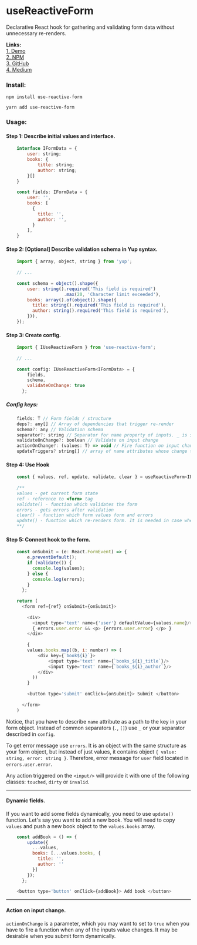 # useReactiveForm

Declarative React hook for gathering and validating form data without unnecessary re-renders. 

**Links:**  
[1. Demo](https://stackblitz.com/edit/react-ts-edmmec?file=Example.tsx)   
[2. NPM](https://www.npmjs.com/package/use-reactive-form)  
[3. GitHub](https://github.com/Michaeladze/useReactiveForm)  
[4. Medium](https://medium.com/swlh/painless-react-form-handling-with-usereactiveform-827312878458?source=friends_link&sk=d86dfa4f1ce34549dc448296fb510dda)


### Install:
```
npm install use-reactive-form
```
```
yarn add use-reactive-form
```

### Usage:
#### Step 1: Describe initial values and interface.
```js
    interface IFormData = {
        user: string;
        books: {
            title: string;
            author: string;
        }[]
    }
    
    const fields: IFormData = {
        user: '',
        books: [
          {
            title: '',
            author: '',  
          }
        ],
    }
```
#### Step 2: [Optional] Describe validation schema in Yup syntax.
```js
    import { array, object, string } from 'yup';
    
    // ...
    
    const schema = object().shape({
        user: string().required('This field is required')
                      .max(20, 'Character limit exceeded'),
        books: array().of(object().shape({
          title: string().required('This field is required'),
          author: string().required('This field is required'),
        })),
    });
```
#### Step 3: Create config.
```js
    import { IUseReactiveForm } from 'use-reactive-form';
    
    // ...
    
    const config: IUseReactiveForm<IFormData> = {
        fields,
        schema,
        validateOnChange: true
      };
```   
##### Config keys:   
```js
    fields: T // Form fields / structure  
    deps?: any[] // Array of dependencies that trigger re-render 
    schema?: any // Validation schema  
    separator?: string // Separator for name property of inputs. _ is set by default  
    validateOnChange?: boolean // Validate on input change
    actionOnChange?: (values: T) => void // Fire function on input change
    updateTriggers? string[] // array of name attributes whose change triggers re-render
```
#### Step 4: Use Hook
```js
    const { values, ref, update, validate, clear } = useReactiveForm<IFormData>(config);
    
    /**
    values - get current form state
    ref - reference to <form> tag
    validate() - function which validates the form
    errors - gets errors after validation 
    clear() - function which form values form and errors
    update() - function which re-renders form. It is needed in case when you dynamically add fields.
    **/
```  
#### Step 5: Connect hook to the form.
```js
    const onSubmit = (e: React.FormEvent) => {
        e.preventDefault();
        if (validate()) {
          console.log(values);
        } else {
          console.log(errors);
        }
      };
    
    return (
      <form ref={ref} onSubmit={onSubmit}>
      
        <div>
          <input type='text' name={'user'} defaultValue={values.name}/>
          { errors.user.error && <p> {errors.user.error} </p> }
        </div>
      
        {
        values.books.map((b, i: number) => (
            <div key={`book${i}`}>
                <input type='text' name={`books_${i}_title`}/>
                <input type='text' name={`books_${i}_author`}/>    
            </div>
          ))
        }
      
        <button type='submit' onClick={onSubmit}> Submit </button>
      
      </form>
    )
 ```   
Notice, that you have to describe `name` attribute as a path to the key in your form object.
Instead of common separators (`.`, `[]`) use `_` or your separator described in `config`.  

To get error message use `errors`. It is an object with the same structure as your
form object, but instead of just values, it contains object `{ value: string, error: string }`. 
Therefore, error message for `user` field located in `errors.user.error`.

Any action triggered on the `<input/>` will provide it with one of the following classes:   `touched`, `dirty` or `invalid`.
___
#### Dynamic fields.

If you want to add some fields dynamically, you need to use `update()` function. 
Let's say you want to add a new book. You will need to copy `values` and push a new book object to the `values.books` array.
```js
    const addBook = () => {
        update({
          ...values,
          books: [...values.books, {
            title: '',
            author: ''
          }]
        });
      };
      
    <button type='button' onClick={addBook}> Add book </button>
```
___
#### Action on input change.
`actionOnChange` is a parameter, which you may want to set to `true` when you have to fire 
a function when any of the inputs value changes. It may be desirable when you submit form dynamically.
